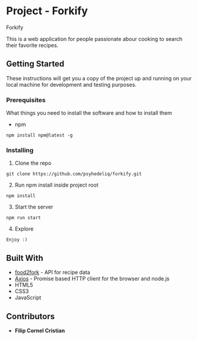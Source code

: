 # Project - Forkify #

Forkify

This is a web application for people passionate abour cooking to search their favorite recipes. 

## Getting Started ##

These instructions will get you a copy of the project up and running on your local machine for development and testing purposes.

### Prerequisites ###

What things you need to install the software and how to install them

- npm

```
npm install npm@latest -g
```

### Installing ###

1. Clone the repo

```
git clone https://github.com/psyhedeliq/forkify.git
```

2. Run npm install inside project root

```
npm install
```

3. Start the server

```
npm run start
```

4. Explore

```
Enjoy :)
```

## Built With ##

* [food2fork](https://www.food2fork.com/) - API for recipe data
* [Axios](https://github.com/axios/axios/) - Promise based HTTP client for the browser and node.js
* HTML5
* CSS3
* JavaScript

## Contributors ##

* **Filip Cornel Cristian**
